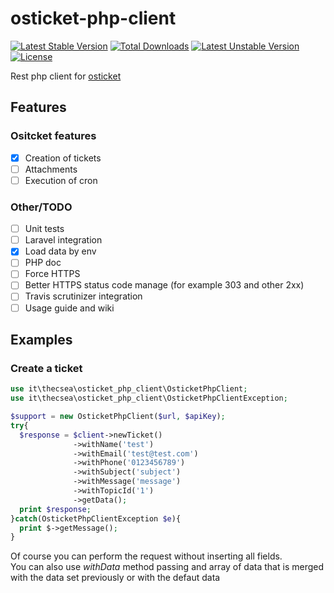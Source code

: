 # osticket-php-client
[![Latest Stable Version](https://poser.pugx.org/thecsea/osticket-php-client/v/stable)](https://packagist.org/packages/thecsea/osticket-php-client) [![Total Downloads](https://poser.pugx.org/thecsea/osticket-php-client/downloads)](https://packagist.org/packages/thecsea/osticket-php-client) [![Latest Unstable Version](https://poser.pugx.org/thecsea/osticket-php-client/v/unstable)](https://packagist.org/packages/thecsea/osticket-php-client) [![License](https://poser.pugx.org/thecsea/osticket-php-client/license)](https://packagist.org/packages/thecsea/osticket-php-client)



Rest php client for [osticket](http://osticket.com/)

## Features
### Ositcket features

- [x] Creation of tickets
- [ ] Attachments
- [ ] Execution of cron

### Other/TODO
- [ ] Unit tests
- [ ] Laravel integration
- [x] Load data by env
- [ ] PHP doc
- [ ] Force HTTPS
- [ ] Better HTTPS status code manage (for example 303 and other 2xx)
- [ ] Travis scrutinizer integration
- [ ] Usage guide and wiki

## Examples

### Create a ticket
```php
use it\thecsea\osticket_php_client\OsticketPhpClient;
use it\thecsea\osticket_php_client\OsticketPhpClientException;

$support = new OsticketPhpClient($url, $apiKey);
try{
  $response = $client->newTicket()
              ->withName('test')
              ->withEmail('test@test.com')
              ->withPhone('0123456789')
              ->withSubject('subject')
              ->withMessage('message')
              ->withTopicId('1')
              ->getData();
  print $response;
}catch(OsticketPhpClientException $e){
  print $->getMessage();
}
```
Of course you can perform the request without inserting all fields.  
You can also use *withData* method passing and array of data that is merged with the data set previously or with the defaut data
